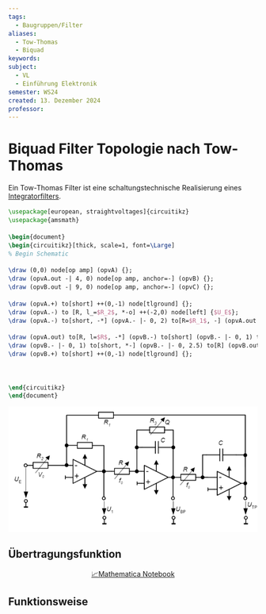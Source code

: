 ```yaml
---
tags:
  - Baugruppen/Filter
aliases:
  - Tow-Thomas
  - Biquad
keywords: 
subject:
  - VL
  - Einführung Elektronik
semester: WS24
created: 13. Dezember 2024
professor:
---
```

 

# Biquad Filter Topologie nach Tow-Thomas

Ein Tow-Thomas Filter ist eine schaltungstechnische Realisierung eines [Integratorfilters](OPV-Integrator.md#Integratorfilter).

```tikz
\usepackage[european, straightvoltages]{circuitikz}
\usepackage{amsmath}

\begin{document}
\begin{circuitikz}[thick, scale=1, font=\Large]
% Begin Schematic

\draw (0,0) node[op amp] (opvA) {};
\draw (opvA.out -| 4, 0) node[op amp, anchor=-] (opvB) {};
\draw (opvB.out -| 9, 0) node[op amp, anchor=-] (opvC) {};

\draw (opvA.+) to[short] ++(0,-1) node[tlground] {};
\draw (opvA.-) to [R, l_=$R_2$, *-o] ++(-2,0) node[left] {$U_E$};
\draw (opvA.-) to[short, -*] (opvA.- |- 0, 2) to[R=$R_1$, -] (opvA.out |- 0, 2) to[short, -o] ++(0,-2) to[short](opvA.out) node[below] {$U_1$};

\draw (opvA.out) to[R, l=$R$, -*] (opvB.-) to[short] (opvB.- |- 0, 1) to[C, l=$C$] (opvB.out |- 0, 1) to[short, -o] (opvB.out) node[below] {$U_{BP}$} to[R] (opvC.-);
\draw (opvB.- |- 0, 1) to[short, *-] (opvB.- |- 0, 2.5) to[R] (opvB.out |- 0, 2.5) to[short, -*] (opvB.out |- 0, 1);
\draw (opvB.+) to[short] ++(0,-1) node[tlground] {};



\end{circuitikz}
\end{document}
```

![](assets/Pasted%20image%2020241213044618.png)

## Übertragungsfunktion

<center><a href="./Simulationen/Biquad.nb" class="internal-link">📈Mathematica Notebook</a></center>

## Funktionsweise